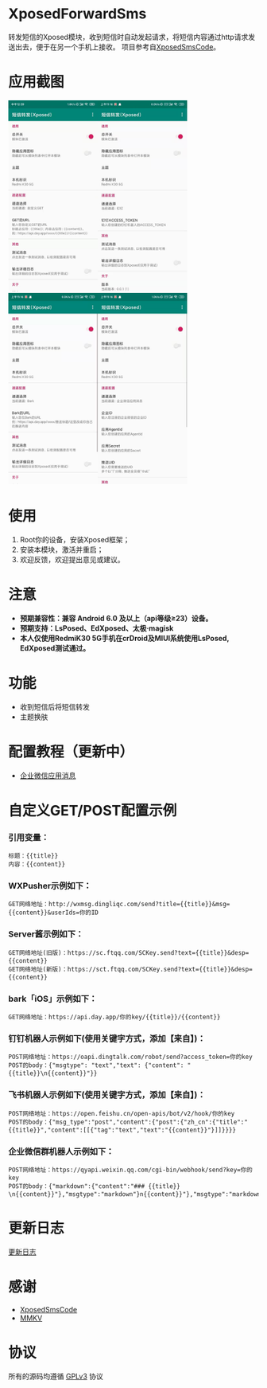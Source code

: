# XposedForwardSms
转发短信的Xposed模块，收到短信时自动发起请求，将短信内容通过http请求发送出去，便于在另一个手机上接收。
项目参考自[XposedSmsCode](https://github.com/tianma8023/XposedSmsCode)。

# 应用截图
<img src="screenshot/001.jpg" width="180"/><img src="screenshot/002.jpg" width="180"/><img src="screenshot/003.jpg" width="180"/><img src="screenshot/004.jpg" width="180"/>

# 使用
1. Root你的设备，安装Xposed框架；
2. 安装本模块，激活并重启；
3. 欢迎反馈，欢迎提出意见或建议。

# 注意
- **预期兼容性：兼容 Android 6.0 及以上（api等级≥23）设备。**
- **预期支持：LsPosed、EdXposed、太极·magisk**
- **本人仅使用RedmiK30 5G手机在crDroid及MIUI系统使用LsPosed, EdXposed测试通过。**

# 功能
- 收到短信后将短信转发
- 主题换肤

# 配置教程（更新中）
- [企业微信应用消息](/tutorial/workWeixin.md)

# 自定义GET/POST配置示例
### 引用变量：
    标题：{{title}}
    内容：{{content}}

### WXPusher示例如下：
    GET网络地址：http://wxmsg.dingliqc.com/send?title={{title}}&msg={{content}}&userIds=你的ID

### Server酱示例如下：
    GET网络地址(旧版)：https://sc.ftqq.com/SCKey.send?text={{title}}&desp={{content}}
    GET网络地址(新版)：https://sct.ftqq.com/SCKey.send?text={{title}}&desp={{content}}

### bark「iOS」示例如下：
    GET网络地址：https://api.day.app/你的key/{{title}}/{{content}}

### 钉钉机器人示例如下(使用关键字方式，添加【来自】)：
    POST网络地址：https://oapi.dingtalk.com/robot/send?access_token=你的key
    POST的body：{"msgtype": "text","text": {"content": "{{title}}\n{{content}}"}}

### 飞书机器人示例如下(使用关键字方式，添加【来自】)：
    POST网络地址：https://open.feishu.cn/open-apis/bot/v2/hook/你的key
    POST的body：{"msg_type":"post","content":{"post":{"zh_cn":{"title":"{{title}}","content":[[{"tag":"text","text":"{{content}}"}]]}}}}

### 企业微信群机器人示例如下：
    POST网络地址：https://qyapi.weixin.qq.com/cgi-bin/webhook/send?key=你的key
    POST的body：{"markdown":{"content":"### {{title}} \n{{content}}"},"msgtype":"markdown"}n{{content}}"},"msgtype":"markdown"}

# 更新日志
[更新日志](/LOG-CN.md)

# 感谢
- [XposedSmsCode](https://github.com/tianma8023/XposedSmsCode)
- [MMKV](https://github.com/Tencent/MMKV)

# 协议
所有的源码均遵循 [GPLv3](https://www.gnu.org/licenses/gpl-3.0.txt) 协议